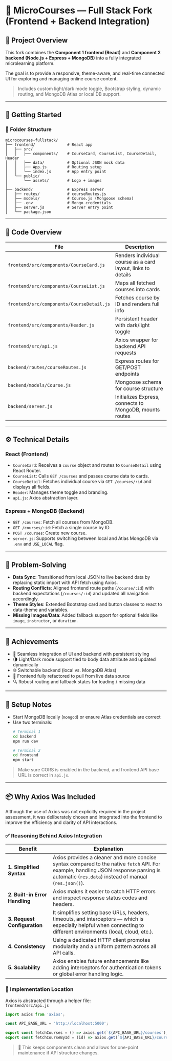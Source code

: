 
# 🔗 MicroCourses — Full Stack Fork (Frontend + Backend Integration)

## 🧭 Project Overview

This fork combines the **Component 1 frontend (React)** and **Component 2 backend (Node.js + Express + MongoDB)** into a fully integrated microlearning platform.

The goal is to provide a responsive, theme-aware, and real-time connected UI for exploring and managing online course content.

> Includes custom light/dark mode toggle, Bootstrap styling, dynamic routing, and MongoDB Atlas or local DB support.

---

## 🚀 Getting Started

### 📁 Folder Structure

```
microcourses-fullstack/
├── frontend/              # React app
│   ├── src/
│   │   ├── components/    # CourseCard, CourseList, CourseDetail, Header
│   │   ├── data/          # Optional JSON mock data
│   │   ├── App.js         # Routing setup
│   │   └── index.js       # App entry point
│   └── public/
│       └── assets/        # Logo + images
│
├── backend/               # Express server
│   ├── routes/            # courseRoutes.js
│   ├── models/            # Course.js (Mongoose schema)
│   ├── .env               # Mongo credentials
│   ├── server.js          # Server entry point
│   └── package.json
```

---

## 🧩 Code Overview

| File                      | Description |
|---------------------------|-------------|
| `frontend/src/components/CourseCard.js` | Renders individual course as a card layout, links to details |
| `frontend/src/components/CourseList.js` | Maps all fetched courses into cards |
| `frontend/src/components/CourseDetail.js` | Fetches course by ID and renders full info |
| `frontend/src/components/Header.js` | Persistent header with dark/light toggle |
| `frontend/src/api.js`    | Axios wrapper for backend API requests |
| `backend/routes/courseRoutes.js` | Express routes for GET/POST endpoints |
| `backend/models/Course.js` | Mongoose schema for course structure |
| `backend/server.js`      | Initializes Express, connects to MongoDB, mounts routes |

---

## ⚙️ Technical Details

### React (Frontend)
- `CourseCard`: Receives a `course` object and routes to `CourseDetail` using React Router.
- `CourseList`: Calls `GET /courses` and passes course data to cards.
- `CourseDetail`: Fetches individual course via `GET /courses/:id` and displays all fields.
- `Header`: Manages theme toggle and branding.
- `api.js`: Axios abstraction layer.

### Express + MongoDB (Backend)
- `GET /courses`: Fetch all courses from MongoDB.
- `GET /courses/:id`: Fetch a single course by ID.
- `POST /courses`: Create new course.
- `server.js`: Supports switching between local and Atlas MongoDB via `.env` and `USE_LOCAL` flag.

---

## 🧠 Problem-Solving

- **Data Sync**: Transitioned from local JSON to live backend data by replacing static import with API fetch using Axios.
- **Routing Conflicts**: Aligned frontend route paths (`/course/:id`) with backend expectations (`/courses/:id`) and updated all navigation accordingly.
- **Theme Styles**: Extended Bootstrap card and button classes to react to data-theme and variables.
- **Missing Images/Data**: Added fallback support for optional fields like `image`, `instructor`, or `duration`.

---

## 🌟 Achievements

- 🎯 Seamless integration of UI and backend with persistent styling
- 🌗 Light/Dark mode support tied to body data attribute and updated dynamically
- 🌐 Switchable backend (local vs. MongoDB Atlas)
- 🔁 Frontend fully refactored to pull from live data source
- 🔍 Robust routing and fallback states for loading / missing data

---

## 🔧 Setup Notes

- Start MongoDB locally (`mongod`) or ensure Atlas credentials are correct
- Use two terminals:
  ```bash
  # Terminal 1
  cd backend
  npm run dev

  # Terminal 2
  cd frontend
  npm start
  ```

> Make sure CORS is enabled in the backend, and frontend API base URL is correct in `api.js`.

---

## 📦 Why Axios Was Included

Although the use of Axios was not explicitly required in the project assessment, it was deliberately chosen and integrated into the frontend to improve the efficiency and clarity of API interactions.

### ✅ Reasoning Behind Axios Integration

| Benefit | Explanation |
|--------|-------------|
| **1. Simplified Syntax** | Axios provides a cleaner and more concise syntax compared to the native `fetch` API. For example, handling JSON response parsing is automatic (`res.data`) instead of manual (`res.json()`). |
| **2. Built-in Error Handling** | Axios makes it easier to catch HTTP errors and inspect response status codes and headers. |
| **3. Request Configuration** | It simplifies setting base URLs, headers, timeouts, and interceptors — which is especially helpful when connecting to different environments (local, cloud, etc.). |
| **4. Consistency** | Using a dedicated HTTP client promotes modularity and a uniform pattern across all API calls. |
| **5. Scalability** | Axios enables future enhancements like adding interceptors for authentication tokens or global error handling logic. |

### 📁 Implementation Location

Axios is abstracted through a helper file:  
`frontend/src/api.js`

```js
import axios from 'axios';

const API_BASE_URL = 'http://localhost:5000';

export const fetchCourses = () => axios.get(`${API_BASE_URL}/courses`);
export const fetchCourseById = (id) => axios.get(`${API_BASE_URL}/courses/${id}`);
```

> 🧠 This keeps components clean and allows for one-point maintenance if API structure changes.
